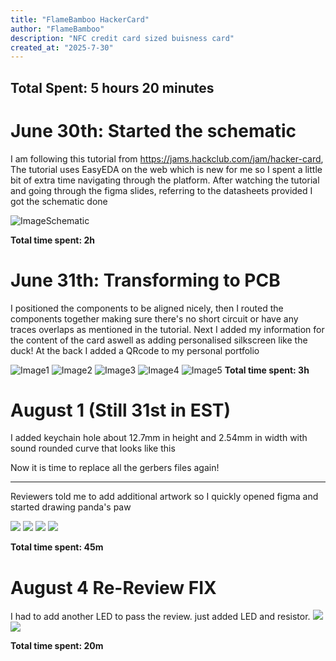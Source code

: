 ```yaml
---
title: "FlameBamboo HackerCard"
author: "FlameBamboo"
description: "NFC credit card sized buisness card"
created_at: "2025-7-30"
---
```


## Total Spent: 5 hours 20 minutes

# June 30th: Started the schematic

I am following this tutorial from https://jams.hackclub.com/jam/hacker-card, The tutorial uses EasyEDA on the web which is new for me so I spent a little bit of extra time navigating through the platform.
After watching the tutorial and going through the figma slides, referring to the datasheets provided I got the schematic done

![ImageSchematic](https://hc-cdn.hel1.your-objectstorage.com/s/v3/8053d3bb08281929ba7137a4d912aedc6cc1355f_screenshot_2025-07-31_at_2.28.42___pm.png)

**Total time spent: 2h**

# June 31th: Transforming to PCB

I positioned the components to be aligned nicely, then I routed the components together making sure there's no short circuit or have any traces overlaps as mentioned in the tutorial.
Next I added my information for the content of the card aswell as adding personalised silkscreen like the duck! At the back I added a QRcode to my personal portfolio

![Image1](https://hc-cdn.hel1.your-objectstorage.com/s/v3/6c0725a027af97159471b9989c206b5aca294097_screenshot_2025-07-31_at_2.21.31___pm.png)
![Image2](https://hc-cdn.hel1.your-objectstorage.com/s/v3/be56105352abfb70e2f71af3cd11d6714207e6fc_screenshot_2025-07-31_at_2.20.59___pm.png)
![Image3](https://hc-cdn.hel1.your-objectstorage.com/s/v3/68a5149cf619becd867298ddc1494c8fc5c0c707_screenshot_2025-07-31_at_2.20.45___pm.png)
![Image4](https://hc-cdn.hel1.your-objectstorage.com/s/v3/d591ba3c3ca07446303b15dc91067e969477edae_screenshot_2025-07-31_at_1.20.13___pm.png)
![Image5](https://hc-cdn.hel1.your-objectstorage.com/s/v3/340b01831730e8430467a31af9697d8c21182696_screenshot_2025-07-31_at_11.10.27___am.png)
**Total time spent: 3h**

# August 1 (Still 31st in EST)

I added keychain hole about 12.7mm in height and 2.54mm in width with sound rounded curve that looks like this

Now it is time to replace all the gerbers files again!

---

Reviewers told me to add additional artwork so I quickly opened figma and started drawing panda's paw

![](https://hc-cdn.hel1.your-objectstorage.com/s/v3/28ea5cfe7ddc2e407a873e15e91b6321b5917ff1_screenshot_2025-08-01_at_8.31.39___am.png)
![](https://hc-cdn.hel1.your-objectstorage.com/s/v3/be8f56ce13e830d898f7e52f073b8f7e7314dd70_screenshot_2025-08-01_at_8.31.09___am.png)
![](https://hc-cdn.hel1.your-objectstorage.com/s/v3/f525b1ae77870da5b7fff8aba51fb1151f9b8f09_screenshot_2025-08-01_at_8.29.06___am.png)
![](https://hc-cdn.hel1.your-objectstorage.com/s/v3/859182f7e625dced2e9b9e0123faea6aab0bce94_screenshot_2025-08-01_at_8.03.14___am.png)

**Total time spent: 45m**

# August 4 Re-Review FIX

I had to add another LED to pass the review. just added LED and resistor.
![]("https://hc-cdn.hel1.your-objectstorage.com/s/v3/770610bb2455f4af6535058a26cd02cd69449c8d_screenshot_2025-08-04_at_12.07.43___am.png)
![]("https://hc-cdn.hel1.your-objectstorage.com/s/v3/28adaa37751bc58d3c174d7a9d7fd623ce0fa3b3_screenshot_2025-08-03_at_11.51.51___pm.png")

**Total time spent: 20m**

